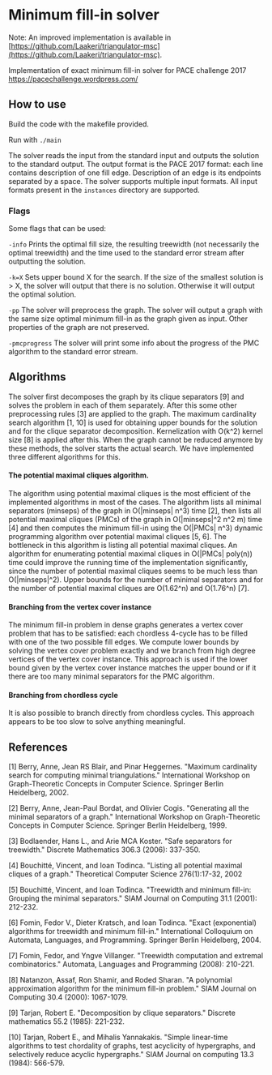 # Minimum fill-in solver
Note: An improved implementation is available in [https://github.com/Laakeri/triangulator-msc](https://github.com/Laakeri/triangulator-msc).

Implementation of exact minimum fill-in solver for PACE challenge 2017 https://pacechallenge.wordpress.com/

## How to use

Build the code with the makefile provided.

Run with `./main`

The solver reads the input from the standard input and outputs the solution to the standard output. The output format is the PACE 2017 format: each line contains description of one fill edge. Description of an edge is its endpoints separated by a space. The solver supports multiple input formats. All input formats present in the `instances` directory are supported.

### Flags

Some flags that can be used:

`-info` Prints the optimal fill size, the resulting treewidth (not necessarily the optimal treewidth) and the time used to the standard error stream after outputting the solution.

`-k=X` Sets upper bound X for the search. If the size of the smallest solution is > X, the solver will output that there is no solution. Otherwise it will output the optimal solution.

`-pp` The solver will preprocess the graph. The solver will output a graph with the same size optimal minimum fill-in as the graph given as input. Other properties of the graph are not preserved.

`-pmcprogress` The solver will print some info about the progress of the PMC algorithm to the standard error stream.

## Algorithms

The solver first decomposes the graph by its clique separators [9] and solves the problem in each of them separately. After this some other preprocessing rules [3] are applied to the graph. The maximum cardinality search algorithm [1, 10] is used for obtaining upper bounds for the solution and for the clique separator decomposition. Kernelization with O(k^2) kernel size [8] is applied after this. When the graph cannot be reduced anymore by these methods, the solver starts the actual search. We have implemented three different algorithms for this.

#### The potential maximal cliques algorithm.

The algorithm using potential maximal cliques is the most efficient of the implemented algorithms in most of the cases. The algorithm lists all minimal separators (minseps) of the graph in O(|minseps| n^3) time [2], then lists all potential maximal cliques (PMCs) of the graph in O(|minseps|^2 n^2 m) time [4] and then computes the minimum fill-in using the O(|PMCs| n^3) dynamic programming algorithm over potential maximal cliques [5, 6]. The bottleneck in this algorithm is listing all potential maximal cliques. An algorithm for enumerating potential maximal cliques in O(|PMCs| poly(n)) time could improve the running time of the implementation significantly, since the number of potential maximal cliques seems to be much less than O(|minseps|^2). Upper bounds for the number of minimal separators and for the number of potential maximal cliques are O(1.62^n) and O(1.76^n) [7].

#### Branching from the vertex cover instance

The minimum fill-in problem in dense graphs generates a vertex cover problem that has to be satisfied: each chordless 4-cycle has to be filled with one of the two possible fill edges. We compute lower bounds by solving the vertex cover problem exactly and we branch from high degree vertices of the vertex cover instance. This approach is used if the lower bound given by the vertex cover instance matches the upper bound or if it there are too many minimal separators for the PMC algorithm.

#### Branching from chordless cycle

It is also possible to branch directly from chordless cycles. This approach appears to be too slow to solve anything meaningful.

## References

[1] Berry, Anne, Jean RS Blair, and Pinar Heggernes. "Maximum cardinality search for computing minimal triangulations." International Workshop on Graph-Theoretic Concepts in Computer Science. Springer Berlin Heidelberg, 2002.

[2] Berry, Anne, Jean-Paul Bordat, and Olivier Cogis. "Generating all the minimal separators of a graph." International Workshop on Graph-Theoretic Concepts in Computer Science. Springer Berlin Heidelberg, 1999.

[3] Bodlaender, Hans L., and Arie MCA Koster. "Safe separators for treewidth." Discrete Mathematics 306.3 (2006): 337-350.

[4] Bouchitté, Vincent, and Ioan Todinca. "Listing all potential maximal cliques of a graph." Theoretical Computer Science 276(1):17-32, 2002

[5] Bouchitté, Vincent, and Ioan Todinca. "Treewidth and minimum fill-in: Grouping the minimal separators." SIAM Journal on Computing 31.1 (2001): 212-232.

[6] Fomin, Fedor V., Dieter Kratsch, and Ioan Todinca. "Exact (exponential) algorithms for treewidth and minimum fill-in." International Colloquium on Automata, Languages, and Programming. Springer Berlin Heidelberg, 2004.

[7] Fomin, Fedor, and Yngve Villanger. "Treewidth computation and extremal combinatorics." Automata, Languages and Programming (2008): 210-221.

[8] Natanzon, Assaf, Ron Shamir, and Roded Sharan. "A polynomial approximation algorithm for the minimum fill-in problem." SIAM Journal on Computing 30.4 (2000): 1067-1079.

[9] Tarjan, Robert E. "Decomposition by clique separators." Discrete mathematics 55.2 (1985): 221-232.

[10] Tarjan, Robert E., and Mihalis Yannakakis. "Simple linear-time algorithms to test chordality of graphs, test acyclicity of hypergraphs, and selectively reduce acyclic hypergraphs." SIAM Journal on computing 13.3 (1984): 566-579.


